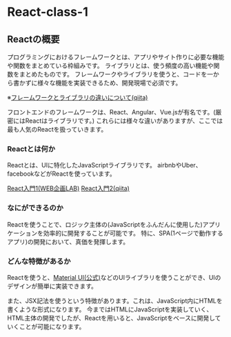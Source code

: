 # React-class-1
## Reactの概要
プログラミングにおけるフレームワークとは、アプリやサイト作りに必要な機能や関数をまとめている枠組みです。
ライブラリとは、使う頻度の高い機能や関数をまとめたものです。
フレームワークやライブラリを使うと、コードを一から書かずに様々な機能を実装できるため、開発現場で必須です。

※[フレームワークとライブラリの違いについて(qiita)](https://qiita.com/ryosuke071111/items/63e7c3f06fae14d86b38)

フロントエンドのフレームワークは、React、Angular、Vue.jsが有名です。(厳密にはReactはライブラリです。)
これらには様々な違いがありますが、ここでは最も人気のReactを扱っていきます。


### Reactとは何か
Reactとは、UIに特化したJavaScriptライブラリです。
airbnbやUber、facebookなどがReactを使っています。

[React入門1(WEB企画LAB)](https://webkikaku.co.jp/blog/javascript/react-start/)
[React入門2(qiita)](https://qiita.com/TsutomuNakamura/items/72d8cf9f07a5a30be048)

### なにができるのか
Reactを使うことで、ロジック主体の(JavaScriptをふんだんに使用した)アプリケーションを効率的に開発することが可能です。
特に、SPA(1ページで動作するアプリ)の開発において、真価を発揮します。

### どんな特徴があるか
Reactを使うと、[Material UI(公式)](https://material-ui.com/)などのUIライブラリを使うことができ、UIのデザインが簡単に実装できます。

また、JSX記法を使うという特徴があります。これは、JavaScript内にHTMLを書くような形式になります。
今まではHTMLにJavaScriptを実装していく、HTML主体の開発でしたが、Reactを用いると、JavaScriptをベースに開発していくことが可能になります。
